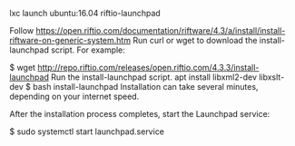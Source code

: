 lxc launch ubuntu:16.04 riftio-launchpad

Follow https://open.riftio.com/documentation/riftware/4.3/a/install/install-riftware-on-generic-system.htm
Run curl or wget to download the install-launchpad script. For example:

$ wget http://repo.riftio.com/releases/open.riftio.com/4.3.3/install-launchpad
Run the install-launchpad script.
apt install libxml2-dev libxslt-dev
$ bash install-launchpad
Installation can take several minutes, depending on your internet speed.

After the installation process completes, start the Launchpad service:

$ sudo systemctl start launchpad.service
